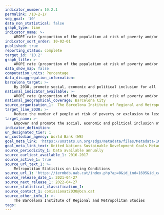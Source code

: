 ```yaml
---
indicator_number: 10.2.1
permalink: /10-2-1/
sdg_goal: '10'
data_non_statistical: false
graph_type: line
indicator_name: >-
    AROPE rate (proportion of the population at risk of poverty and/or exclusion) 
indicator_sort_order: 10-02-01
published: true
reporting_status: complete
target_id: '10.2'
graph_title: >-
    AROPE rate (proportion of the population at risk of poverty and/or exclusion) 
data_show_map: false
computation_units: Percentage
data_disaggregation_information: 
barcelona_target: >-
    By 2030, promote social, economic and political inclusion for all
national_indicator_available: >-
    AROPE rate (proportion of the population at risk of poverty and/or exclusion) 
national_geographical_coverage: Barcelona City
source_organisation_1:  The Barcelona Institute of Regional and Metropolitan Studies 
target_line_2030: >-
    Reduce the number of people at risk of poverty or exclusion to less than 15% 
target_name: >-
    Empower and promote the social, economic and political inclusion of all, irrespective of age, gender, disability, race, ethnicity, origin, religion or economic or other status
indicator_definition:
un_designated_tier: 1
un_custodian_agency: World Bank (WB)
goal_meta_link: 'https://unstats.un.org/sdgs/metadata/files/Metadata-10-02-01.pdf'
goal_meta_link_text: United Nations Sustainable Development Goals Metadata (pdf 894kB)
source_periodicity_1: Data available annually
source_earliest_available_1: 2016-2017
source_active_1: true
source_url_text_1: >-
    Metropolitan Statistics on Living Conditions
source_url_1: 'https://iermbdb.uab.cat/index.php?ap=0&id_ind=1695&id_cat=244'
source_release_date_1: 2021-04-27
source_next_release_1: 2022-04-27
source_statistical_classification_1: 
source_contact_1: comissionat2030@bcn.cat
source_other_info_1: >-
    The Barcelona Institute of Regional and Metropolitan Studies 
tags:
---
```


